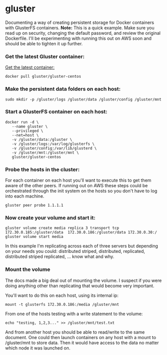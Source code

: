# gluster

Documenting a way of creating persistent storage for Docker containers with GlusterFS containers.
**Note:** This is a quick example.  Make sure you read up on security, changing the default password, and review the original Dockerfile.  I'll be experimenting with running this out on AWS soon and should be able to tighten it up further.

### Get the latest Gluster container:
[Get the latest container:](https://github.com/gluster/gluster-containers) 
```
docker pull gluster/gluster-centos
```

### Make the persistent data folders on each host:
``` 
sudo mkdir -p /gluster/logs /gluster/data /gluster/config /gluster/mnt
```

### Start a GlusterFS container on each host:
```
docker run -d \
   --name gluster \
   --privileged \
   --net=host \
   -v /gluster/data:/gluster \
   -v /gluster/logs:/var/log/glusterfs \
   -v /gluster/config:/var/lib/glusterd \
   -v /gluster/mnt:/gluster/mnt \
   gluster/gluster-centos
```

### Probe the hosts in the cluster:
For each container on each host you'll want to execute this to get them aware of the other peers.  If running out on AWS these steps could be orchestrated through the init system on the hosts so you don't have to log into each machine.
```
gluster peer probe 1.1.1.1
```

### Now create your volume and start it:
```
gluster volume create media replica 3 transport tcp 172.30.0.185:/gluster/data  172.30.0.186:/gluster/data 172.30.0.30:/
gluster volume start media
```

In this example I'm replicating across each of three servers but depending on your needs you could: distributed striped, distributed, replicated, distributed striped replicated, ... know what and why.

### Mount the volume
The docs made a big deal out of mounting the volume.  I suspect if you were doing anything other than replicating that would become very important.

You'll want to do this on each host, using its internal ip:
```
mount -t glusterfs 172.30.0.186:/media /gluster/mnt
```


From one of the hosts testing with a write statement to the volume:
```
echo "testing, 1,2,3..." >> /gluster/mnt/test.txt
```

And from another host you should be able to read/write to the same document.  One could then launch containers on any host with a mount to /gluster/mnt to store data.  Then it would have access to the data no matter which node it was launched on. 

